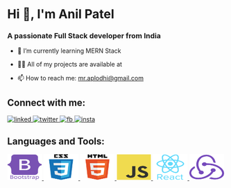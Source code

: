 <h1 >Hi 👋, I'm Anil Patel </h1>
<h3>A passionate Full Stack developer from India</h3>

- 🌱 I’m currently learning  MERN Stack 

- 👨‍💻 All of my projects are available at

- 📫 How to reach me: mr.aplodhi@gmail.com
<h2>Connect with me:</h2>
       <a href="https://www.linkedin.com/in/anil-patel-0a8015182/">
         <img alt="linked" src="https://raw.githubusercontent.com/rahuldkjain/github-profile-readme-generator/master/src/images/icons/Social/linked-in-alt.svg"  width=80" height="60"
       >
      </a>
      <a href=" https://twitter.com/anilPat40475883?t=FCw5VRR831izK-LlQuOMIg&s=08">
         <img alt="twitter" src="https://raw.githubusercontent.com/rahuldkjain/github-profile-readme-generator/master/src/images/icons/Social/twitter.svg "  width=80" height="60" >
 </a>
       <a href="https://www.facebook.com/profile.php?id=100045785071784">
         <img alt="fb" src="https://raw.githubusercontent.com/rahuldkjain/github-profile-readme-generator/master/src/images/icons/Social/facebook.svg "  width=80" height="60"
       >
      </a>
       <a href="https://www.instagram.com/mr.aplodhi_/">
         <img alt="insta" src="https://raw.githubusercontent.com/rahuldkjain/github-profile-readme-generator/master/src/images/icons/Social/instagram.svg "  width=80" height="60"
       >
      </a>
      <br/>
  <h2>Languages and Tools:</h2>   
    <a href="https://getbootstrap.com/">
         <img alt="boot" src="https://raw.githubusercontent.com/devicons/devicon/master/icons/bootstrap/bootstrap-plain-wordmark.svg "  width=80" height="60"
       >
           <a href="https://www.w3schools.com/css/">
         <img alt="css" src="https://raw.githubusercontent.com/devicons/devicon/master/icons/css3/css3-original-wordmark.svg "  width=80" height="60"
       >
      <a href="https://www.w3.org/html/">
         <img alt="html" src="https://raw.githubusercontent.com/devicons/devicon/master/icons/html5/html5-original-wordmark.svg"  width=80" height="60"
       >
           <a href="https://developer.mozilla.org/en-US/docs/Web/JavaScript">
         <img alt="js" src="https://raw.githubusercontent.com/devicons/devicon/master/icons/javascript/javascript-original.svg"  width=80" height="60"
       >
            <a href="https://reactjs.org/">
         <img alt="react" src="https://raw.githubusercontent.com/devicons/devicon/master/icons/react/react-original-wordmark.svg"  width=80" height="60"
       >
           <a href="https://www.qries.com/">
         <img alt="redux" src="https://raw.githubusercontent.com/devicons/devicon/master/icons/redux/redux-original.svg"  width=80" height="60"
       >
      </a>
        
        
